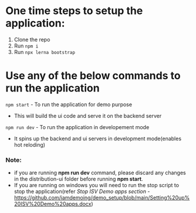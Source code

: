 # One time steps to setup the application:
1. Clone the repo
2. Run `npm i`
3. Run `npx lerna bootstrap`

# Use any of the below commands to run the application 
`npm start` - To run the application for demo purpose

- This will build the ui code and serve it on the backend server

`npm run dev` - To run the application in developement mode

- It spins up the backend and ui servers in development mode(enables hot reloding)
### Note: 
- if you are running **npm run dev** command, please discard any changes in the distribution-ui folder before running **npm start**.
- If you are running on windows you will need to run the stop script to stop the application(refer *Stop ISV Demo apps section* - https://github.com/iamdemoing/demo_setup/blob/main/Setting%20up%20ISV%20Demo%20apps.docx)
